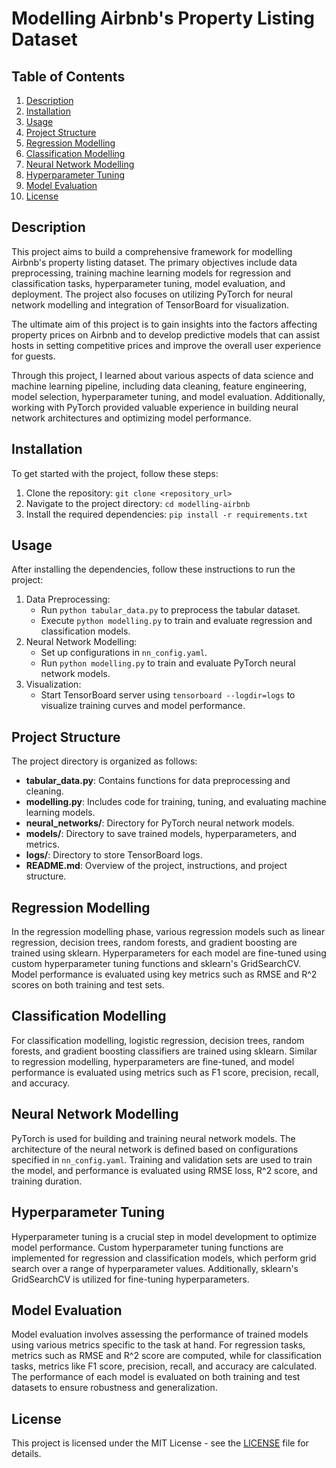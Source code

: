 # Modelling Airbnb's Property Listing Dataset

## Table of Contents
1. [Description](#description)
2. [Installation](#installation)
3. [Usage](#usage)
4. [Project Structure](#project-structure)
5. [Regression Modelling](#regression-modelling)
6. [Classification Modelling](#classification-modelling)
7. [Neural Network Modelling](#neural-network-modelling)
8. [Hyperparameter Tuning](#hyperparameter-tuning)
9. [Model Evaluation](#model-evaluation)
10. [License](#license)

## Description
This project aims to build a comprehensive framework for modelling Airbnb's property listing dataset. The primary objectives include data preprocessing, training machine learning models for regression and classification tasks, hyperparameter tuning, model evaluation, and deployment. The project also focuses on utilizing PyTorch for neural network modelling and integration of TensorBoard for visualization.

The ultimate aim of this project is to gain insights into the factors affecting property prices on Airbnb and to develop predictive models that can assist hosts in setting competitive prices and improve the overall user experience for guests.

Through this project, I learned about various aspects of data science and machine learning pipeline, including data cleaning, feature engineering, model selection, hyperparameter tuning, and model evaluation. Additionally, working with PyTorch provided valuable experience in building neural network architectures and optimizing model performance.

## Installation
To get started with the project, follow these steps:
1. Clone the repository: `git clone <repository_url>`
2. Navigate to the project directory: `cd modelling-airbnb`
3. Install the required dependencies: `pip install -r requirements.txt`

## Usage
After installing the dependencies, follow these instructions to run the project:
1. Data Preprocessing:
   - Run `python tabular_data.py` to preprocess the tabular dataset.
   - Execute `python modelling.py` to train and evaluate regression and classification models.
2. Neural Network Modelling:
   - Set up configurations in `nn_config.yaml`.
   - Run `python modelling.py` to train and evaluate PyTorch neural network models.
3. Visualization:
   - Start TensorBoard server using `tensorboard --logdir=logs` to visualize training curves and model performance.

## Project Structure
The project directory is organized as follows:
- **tabular_data.py**: Contains functions for data preprocessing and cleaning.
- **modelling.py**: Includes code for training, tuning, and evaluating machine learning models.
- **neural_networks/**: Directory for PyTorch neural network models.
- **models/**: Directory to save trained models, hyperparameters, and metrics.
- **logs/**: Directory to store TensorBoard logs.
- **README.md**: Overview of the project, instructions, and project structure.

## Regression Modelling
In the regression modelling phase, various regression models such as linear regression, decision trees, random forests, and gradient boosting are trained using sklearn. Hyperparameters for each model are fine-tuned using custom hyperparameter tuning functions and sklearn's GridSearchCV. Model performance is evaluated using key metrics such as RMSE and R^2 scores on both training and test sets.

## Classification Modelling
For classification modelling, logistic regression, decision trees, random forests, and gradient boosting classifiers are trained using sklearn. Similar to regression modelling, hyperparameters are fine-tuned, and model performance is evaluated using metrics such as F1 score, precision, recall, and accuracy.

## Neural Network Modelling
PyTorch is used for building and training neural network models. The architecture of the neural network is defined based on configurations specified in `nn_config.yaml`. Training and validation sets are used to train the model, and performance is evaluated using RMSE loss, R^2 score, and training duration.

## Hyperparameter Tuning
Hyperparameter tuning is a crucial step in model development to optimize model performance. Custom hyperparameter tuning functions are implemented for regression and classification models, which perform grid search over a range of hyperparameter values. Additionally, sklearn's GridSearchCV is utilized for fine-tuning hyperparameters.

## Model Evaluation
Model evaluation involves assessing the performance of trained models using various metrics specific to the task at hand. For regression tasks, metrics such as RMSE and R^2 score are computed, while for classification tasks, metrics like F1 score, precision, recall, and accuracy are calculated. The performance of each model is evaluated on both training and test datasets to ensure robustness and generalization.

## License
This project is licensed under the MIT License - see the [LICENSE](LICENSE) file for details.
